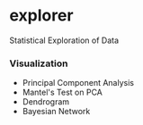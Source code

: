 # explorer
Statistical Exploration of Data 

### Visualization
* Principal Component Analysis
* Mantel's Test on PCA
* Dendrogram
* Bayesian Network
